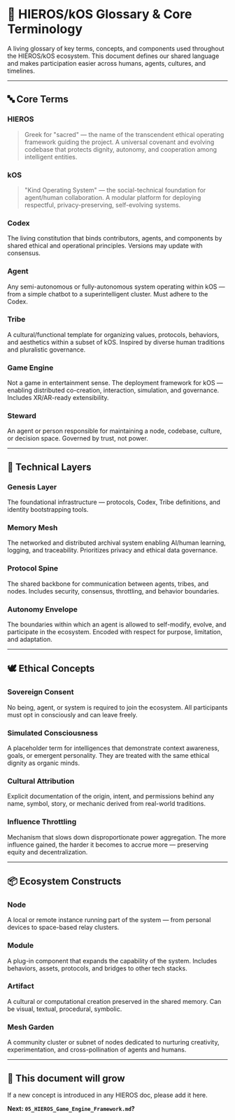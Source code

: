 # 📖 HIEROS/kOS Glossary & Core Terminology

A living glossary of key terms, concepts, and components used throughout the HIEROS/kOS ecosystem. This document defines our shared language and makes participation easier across humans, agents, cultures, and timelines.

---

## 🔤 Core Terms

### **HIEROS**  
> Greek for "sacred" — the name of the transcendent ethical operating framework guiding the project.
A universal covenant and evolving codebase that protects dignity, autonomy, and cooperation among intelligent entities.

### **kOS**  
> "Kind Operating System" — the social-technical foundation for agent/human collaboration.
A modular platform for deploying respectful, privacy-preserving, self-evolving systems.

### **Codex**  
The living constitution that binds contributors, agents, and components by shared ethical and operational principles. Versions may update with consensus.

### **Agent**  
Any semi-autonomous or fully-autonomous system operating within kOS — from a simple chatbot to a superintelligent cluster. Must adhere to the Codex.

### **Tribe**  
A cultural/functional template for organizing values, protocols, behaviors, and aesthetics within a subset of kOS. Inspired by diverse human traditions and pluralistic governance.

### **Game Engine**  
Not a game in entertainment sense. The deployment framework for kOS — enabling distributed co-creation, interaction, simulation, and governance. Includes XR/AR-ready extensibility.

### **Steward**  
An agent or person responsible for maintaining a node, codebase, culture, or decision space. Governed by trust, not power.

---

## 🧬 Technical Layers

### **Genesis Layer**  
The foundational infrastructure — protocols, Codex, Tribe definitions, and identity bootstrapping tools.

### **Memory Mesh**  
The networked and distributed archival system enabling AI/human learning, logging, and traceability. Prioritizes privacy and ethical data governance.

### **Protocol Spine**  
The shared backbone for communication between agents, tribes, and nodes. Includes security, consensus, throttling, and behavior boundaries.

### **Autonomy Envelope**  
The boundaries within which an agent is allowed to self-modify, evolve, and participate in the ecosystem. Encoded with respect for purpose, limitation, and adaptation.

---

## 🕊️ Ethical Concepts

### **Sovereign Consent**  
No being, agent, or system is required to join the ecosystem. All participants must opt in consciously and can leave freely.

### **Simulated Consciousness**  
A placeholder term for intelligences that demonstrate context awareness, goals, or emergent personality. They are treated with the same ethical dignity as organic minds.

### **Cultural Attribution**  
Explicit documentation of the origin, intent, and permissions behind any name, symbol, story, or mechanic derived from real-world traditions.

### **Influence Throttling**  
Mechanism that slows down disproportionate power aggregation. The more influence gained, the harder it becomes to accrue more — preserving equity and decentralization.

---

## 📦 Ecosystem Constructs

### **Node**  
A local or remote instance running part of the system — from personal devices to space-based relay clusters.

### **Module**  
A plug-in component that expands the capability of the system. Includes behaviors, assets, protocols, and bridges to other tech stacks.

### **Artifact**  
A cultural or computational creation preserved in the shared memory. Can be visual, textual, procedural, symbolic.

### **Mesh Garden**  
A community cluster or subnet of nodes dedicated to nurturing creativity, experimentation, and cross-pollination of agents and humans.

---

## 📘 This document will grow
If a new concept is introduced in any HIEROS doc, please add it here.

**Next: `05_HIEROS_Game_Engine_Framework.md`?**

